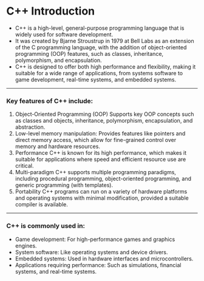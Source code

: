 # C++ Introduction

* C++ is a high-level, general-purpose programming language that is widely used for software development. 
* It was created by Bjarne Stroustrup in 1979 at Bell Labs as an extension of the C programming language, with the addition of object-oriented programming (OOP) features, such as classes, inheritance, polymorphism, and encapsulation. 
* C++ is designed to offer both high performance and flexibility, making it suitable for a wide range of applications, from systems software to game development, real-time systems, and embedded systems.
__________________________________________________________________________________________________________

### Key features of C++ include:

1. Object-Oriented Programming (OOP)
   Supports key OOP concepts such as classes and objects, inheritance, polymorphism, encapsulation, and abstraction.
2. Low-level memory manipulation:
   Provides features like pointers and direct memory access, which allow for fine-grained control over memory and hardware resources.
3. Performance
   C++ is known for its high performance, which makes it suitable for applications where speed and efficient resource use are critical.
4. Multi-paradigm
   C++ supports multiple programming paradigms, including procedural programming, object-oriented programming, and generic programming (with templates).
5. Portability
   C++ programs can run on a variety of hardware platforms and operating systems with minimal modification, provided a suitable compiler is available.
__________________________________________________________________________________________________________

### C++ is commonly used in:

  - Game development: For high-performance games and graphics engines.
  - System software: Like operating systems and device drivers.
  - Embedded systems: Used in hardware interfaces and microcontrollers.
  - Applications requiring performance: Such as simulations, financial systems, and real-time systems. 

